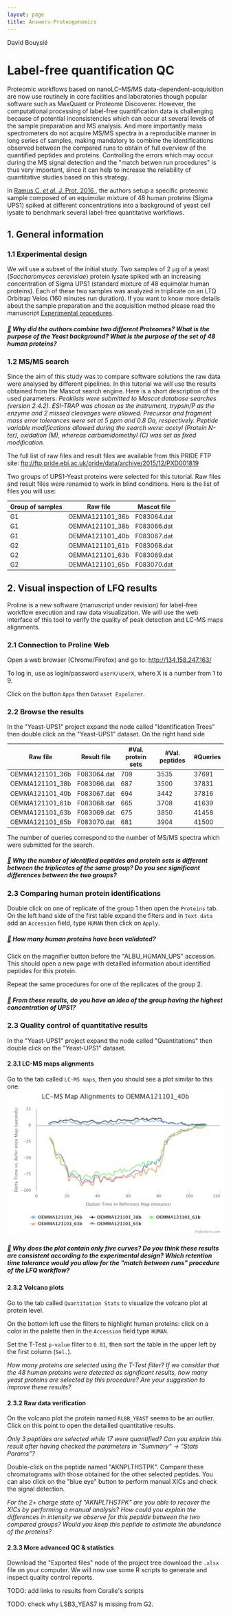 ```yaml
---
layout: page
title: Answers-Proteogenomics
---
```


David Bouysié

# Label-free quantification QC

Proteomic workflows based on nanoLC–MS/MS data-dependent-acquisition are now use routinely in core facilities and laboratories though popular software such as MaxQuant or Proteome Discoverer. However, the computational processing of label-free quantification data is challenging because of potential inconsistencies which can occur at several levels of the sample preparation and MS analysis. And more importantly mass spectrometers do not acquire MS/MS spectra in a reproducible manner in long series of samples, making mandatory to combine the identifications observed between the compared runs to obtain of full overview of the quantified peptides and proteins. Controlling the errors which may occur during the MS signal detection and the "match betwen run procedures" is thus very important, since it can help to increase the reliability of quantitative studies based on this strategy.

In [Ramus C. _et al._ J. Prot. 2016 ](https://www.sciencedirect.com/science/article/pii/S187439191530186X), the authors setup a specific proteomic sample composed of an equimolar mixture of 48 human proteins (Sigma UPS1) spiked at different concentrations into a background of yeast cell lysate to benchmark several label-free quantitative workflows.

## 1. General information

### 1.1 Experimental design

We will use a subset of the initial study. Two samples of 2 μg of a yeast (_Saccharomyces cerevisiae_) protein lysate spiked wth an increasing concentration of Sigma UPS1 (standard mixture of 48 equimolar human proteins). Each of these two samples was analyzed in triplicate on an LTQ Orbitrap Velos (160 minutes run duration).
If you want to know more details about the sample preparation and the acquisition method please read the manuscript [Experimental procedures](https://www.sciencedirect.com/science/article/pii/S187439191530186X#s0010).

##### [:thought_balloon:]() _Why did the authors combine two different Proteomes? What is the purpose of the Yeast background? What is the purpose of the set of 48 human proteins?_

### 1.2 MS/MS search

Since the aim of this study was to compare software solutions the raw data were analysed by different pipelines. In this tutorial we will use the results obtained from the Mascot search engine. Here is a short description of the used parameters:
_Peaklists were submitted to Mascot database searches (version 2.4.2). ESI-TRAP was chosen as the instrument, trypsin/P as the enzyme and 2 missed cleavages were allowed. Precursor and fragment mass error tolerances were set at 5 ppm and 0.8 Da, respectively. Peptide variable modifications allowed during the search were: acetyl (Protein N-ter), oxidation (M), whereas carbamidomethyl (C) was set as fixed modification._

The full list of raw files and result files are available from this PRIDE FTP site:
ftp://ftp.pride.ebi.ac.uk/pride/data/archive/2015/12/PXD001819

Two groups of UPS1-Yeast proteins were selected for this tutorial. Raw files and result files were renamed to work in blind conditions. Here is the list of files you will use:

| Group of samples | Raw file      | Mascot file |
| -----------      | -----------   | ----------- |
|         G1       |OEMMA121101_36b|F083064.dat  |
|         G1       |OEMMA121101_38b|F083066.dat  |
|         G1       |OEMMA121101_40b|F083067.dat  |
|         G2       |OEMMA121101_61b|F083068.dat  |
|         G2       |OEMMA121101_63b|F083069.dat  |
|         G2       |OEMMA121101_65b|F083070.dat  |

## 2. Visual inspection of LFQ results

Proline is a new software (manuscript under revision) for label-free workflow execution and raw data visualization. We will use the web interface of this tool to verify the quality of peak detection and LC-MS maps alignments.

### 2.1 Connection to Proline Web

Open a web browser (Chrome/Firefox) and go to: http://134.158.247.163/

To log in, use as login/password ```userX/userX```, where X is a number from 1 to 9.

Click on the button ```Apps``` then ```Dataset Expolorer```.

### 2.2 Browse the results

In the "Yeast-UPS1" project expand the node called "Identification Trees" then double click on the "Yeast-UPS1" dataset. On the right hand side

| Raw file      | Result file | #Val. protein sets | #Val. peptides | #Queries |
| -----------   | ----------- | ----------- | ----------- | ----------- |
|OEMMA121101_36b|F083064.dat  | 709 | 3535 | 37691 |
|OEMMA121101_38b|F083066.dat  | 687	| 3500 | 37831 |
|OEMMA121101_40b|F083067.dat  | 694	| 3442 | 37816 |
|OEMMA121101_61b|F083068.dat  | 665	| 3708 | 41639 |
|OEMMA121101_63b|F083069.dat  | 675	| 3850 | 41458 |
|OEMMA121101_65b|F083070.dat  | 681 | 3904 | 41500 |

The number of queries correspond to the number of MS/MS spectra which were submitted for the search.

##### [:thought_balloon:]() _Why the number of identified peptides and protein sets is different between the triplicates of the same group? Do you see significant differences between the two groups?_

### 2.3 Comparing human protein identifications

Double click on one of replicate of the group 1 then open the ```Proteins``` tab. On the left hand side of the first table expand the filters and in ```Text data``` add an  ```Accession``` field, type ```HUMAN``` then click on ```Apply```.

##### [:thought_balloon:]() _How many human proteins have been validated?_

Click on the magnifier button before the "ALBU_HUMAN_UPS" accession. This should open a new page with detailled information about identified peptides for this protein.

Repeat the same procedures for one of the replicates of the group 2.

##### [:thought_balloon:]() _From these results, do you have an idea of the group having the highest concentration of UPS1?_

### 2.3 Quality control of quantitative results

In the "Yeast-UPS1" project expand the node called "Quantitations" then double click on the "Yeast-UPS1" dataset.

#### 2.3.1 LC-MS maps alignments

Go to the tab called ```LC-MS maps```, then you should see a plot similar to this one:
![maps_alignment](resources/images/maps_alignment.png?raw=true "LC-MS maps alignment")

##### [:thought_balloon:]() _Why does the plot contain only five curves? Do you think these results are consistent according to the experimental design? Which retention time tolerance would you allow for the "match between runs" procedure of the LFQ workflow?_

#### 2.3.2 Volcano plots

Go to the tab called ```Quantitation Stats``` to visualize the volcano plot at protein level.

On the bottom left use the filters to highlight human proteins: click on a color in the palette then in the ```Accession``` field type ```HUMAN```.

Set the T-Test ```p-value``` filter to ```0.01```, then sort the table in the upper left by the first column (```Sel.```).

_How many proteins are selected using the T-Test filter? If we consider that the 48 human proteins were detected as significant results, how many yeast proteins are selected by this procedure? Are your suggestion to improve these results?_

#### 2.3.2 Raw data verification

On the volcano plot the protein named ```RL8B_YEAST``` seems to be an outlier. Click on this point to open the detailled quantitative results.

_Only 3 peptides are selected while 17 were quantified? Can you explain this result after having checked the parameters in "Summary" -> "Stats Params"?_

Double-click on the peptide named "AKNPLTHSTPK". Compare these chromatograms with those obtained for the other selected peptides. You can also click on the "blue eye" button to perform manual XICs and check the signal detection.

_For the 2+ charge state of "AKNPLTHSTPK" are you able to recover the XICs by performing a manual analysis? How could you explain the differences in intensity we observe for this peptide between the two compared groups? Would you keep this peptide to estimate the abundance of the proteins?_

#### 2.3.3 More advanced QC & statistics

Download the "Exported files" node of the project tree download the ```.xlsx``` file on your computer. We will now use some R scripts to generate and inspect quality control reports.

TODO: add links to results from Coralie's scripts

TODO: check why LSB3_YEAS7 is missing from G2.
